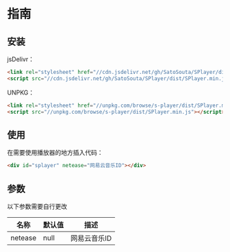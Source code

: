 # 指南

## 安装

jsDelivr：

```html
<link rel="stylesheet" href="//cdn.jsdelivr.net/gh/SatoSouta/SPlayer/dist/SPlayer.min.css" />
<script src="//cdn.jsdelivr.net/gh/SatoSouta/SPlayer/dist/SPlayer.min.js"></script>
```

UNPKG：

```html
<link rel="stylesheet" href="//unpkg.com/browse/s-player/dist/SPlayer.min.css" />
<script src="//unpkg.com/browse/s-player/dist/SPlayer.min.js"></script>
```

## 使用

在需要使用播放器的地方插入代码：

```html
<div id="splayer" netease="网易云音乐ID"></div>
```

## 参数

以下参数需要自行更改

名称 | 默认值 | 描述
----|-------|----
netease|null|网易云音乐ID